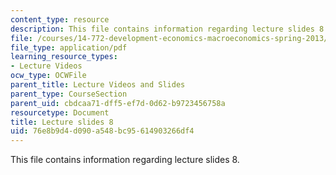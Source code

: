 ```yaml
---
content_type: resource
description: This file contains information regarding lecture slides 8.
file: /courses/14-772-development-economics-macroeconomics-spring-2013/76e8b9d4d090a548bc95614903266df4_MIT14_772S13_lecture8.pdf
file_type: application/pdf
learning_resource_types:
- Lecture Videos
ocw_type: OCWFile
parent_title: Lecture Videos and Slides
parent_type: CourseSection
parent_uid: cbdcaa71-dff5-ef7d-0d62-b9723456758a
resourcetype: Document
title: Lecture slides 8
uid: 76e8b9d4-d090-a548-bc95-614903266df4
---
```

This file contains information regarding lecture slides 8.

